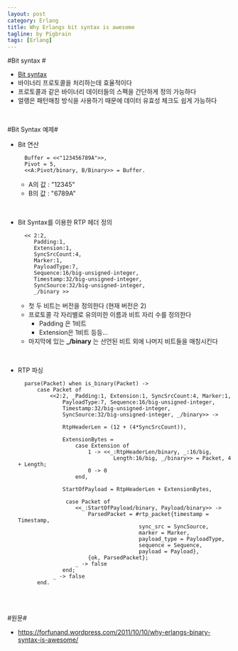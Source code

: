 ```yaml
---
layout: post
category: Erlang
title: Why Erlangs bit syntax is awesome
tagline: by Pigbrain
tags: [Erlang]
---
```


<!--more-->

#Bit syntax #  
* [Bit syntax](http://pigbrain.github.io/erlang/2015/07/30/BitSyntax_on_Erlang/)
* 바이너리 프로토콜을 처리하는데 효율적이다  
* 프로토콜과 같은 바이너리 데이터들의 스펙을 간단하게 정의 가능하다  
* 얼랭은 패턴매칭 방식을 사용하기 때문에 데이터 유효성 체크도 쉽게 가능하다  
  
<br>  
  
#Bit Syntax 예제#

* Bit 연산
   
		Buffer = <<"123456789A">>,
		Pivot = 5,
		<<A:Pivot/binary, B/Binary>> = Buffer.
  
	* A의 값 : "12345"  
	* B의 값 : "6789A"  
<br>  

* Bit Syntax를 이용한 RTP 헤더 정의  

		<< 2:2, 
		   Padding:1, 
		   Extension:1, 
		   SyncSrcCount:4, 
		   Marker:1, 
		   PayloadType:7, 
		   Sequence:16/big-unsigned-integer, 
		   Timestamp:32/big-unsigned-integer, 
		   SyncSource:32/big-unsigned-integer, 
		   _/binary >>  
  
  
	* 첫 두 비트는 버전을 정의한다 (현재 버전은 2)  
	* 프로토콜 각 자리별로 유의미한 이름과 비트 자리 수를 정의한다 
		* Padding 은 1비트  
		* Extension은 1비트  등등...  
	* 마지막에 있는 **\_/binary** 는 선언된 비트 외에 나머지 비트들을 매칭시킨다  
  
<br>  

* RTP 파싱  

		parse(Packet) when is_binary(Packet) ->
			case Packet of  
				<<2:2, _Padding:1, Extension:1, SyncSrcCount:4, Marker:1,  
					PayloadType:7, Sequence:16/big-unsigned-integer,  
				  	Timestamp:32/big-unsigned-integer,  
				  	SyncSource:32/big-unsigned-integer, _/binary>> ->  
				  
				  	RtpHeaderLen = (12 + (4*SyncSrcCount)),  
				  
				  	ExtensionBytes =  
				  		case Extension of  
				  			1 -> <<_:RtpHeaderLen/binary, _:16/big, 
									Length:16/big, _/binary>> = Packet, 4 + Length;  
				  			0 -> 0  
				  		end, 
				  
				  	StartOfPayload = RtpHeaderLen + ExtensionBytes,
				  
				 	 case Packet of  
				  		<<_:StartOfPayload/binary, Payload/binary>> ->  
				  			ParsedPacket = #rtp_packet{timestamp = Timestamp,  
											sync_src = SyncSource, 
											marker = Marker,  
											payload_type = PayloadType,  
											sequence = Sequence,  
											payload = Payload},  
							{ok, ParsedPacket};  
						_ -> false  
				  	end;  
				 _ -> false  
			end.  
  
  
<br>  
<br>  

#원문#
* https://forfunand.wordpress.com/2011/10/10/why-erlangs-binary-syntax-is-awesome/
